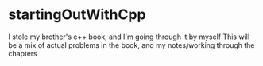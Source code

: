 # startingOutWithCpp
I stole my brother's c++ book, and I'm going through it by myself
This will be a mix of actual problems in the book, and my notes/working through the chapters